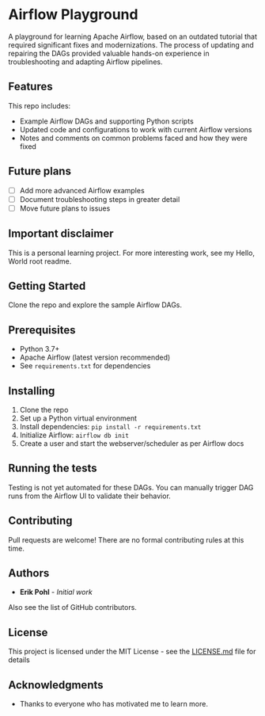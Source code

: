 # Airflow Playground

A playground for learning Apache Airflow, based on an outdated tutorial that required significant fixes and modernizations. The process of updating and repairing the DAGs provided valuable hands-on experience in troubleshooting and adapting Airflow pipelines.

## Features

This repo includes:

- Example Airflow DAGs and supporting Python scripts
- Updated code and configurations to work with current Airflow versions
- Notes and comments on common problems faced and how they were fixed

## Future plans

- [ ] Add more advanced Airflow examples
- [ ] Document troubleshooting steps in greater detail
- [ ] Move future plans to issues

## Important disclaimer

This is a personal learning project. For more interesting work, see my Hello, World root readme.

## Getting Started

Clone the repo and explore the sample Airflow DAGs.

## Prerequisites

- Python 3.7+
- Apache Airflow (latest version recommended)
- See `requirements.txt` for dependencies

## Installing

1. Clone the repo
2. Set up a Python virtual environment
3. Install dependencies: `pip install -r requirements.txt`
4. Initialize Airflow: `airflow db init`
5. Create a user and start the webserver/scheduler as per Airflow docs

## Running the tests

Testing is not yet automated for these DAGs. You can manually trigger DAG runs from the Airflow UI to validate their behavior.

## Contributing

Pull requests are welcome! There are no formal contributing rules at this time.

## Authors

- **Erik Pohl** - *Initial work*

Also see the list of GitHub contributors.

## License

This project is licensed under the MIT License - see the [LICENSE.md](LICENSE.md) file for details

## Acknowledgments

- Thanks to everyone who has motivated me to learn more.
